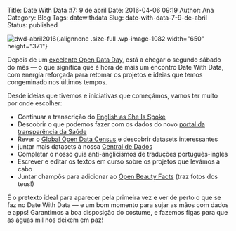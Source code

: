 Title: Date With Data #7:  9 de abril
Date: 2016-04-06 09:19
Author: Ana
Category: Blog
Tags: datewithdata
Slug: date-with-data-7-9-de-abril
Status: published

![dwd-abril2016](http://www.transparenciahackday.org/wp-content/uploads/2016/04/dwd-abril2016.png){.alignnone .size-full .wp-image-1082 width="650" height="371"}

Depois de um [excelente Open Data Day](http://www.transparenciahackday.org/2016/03/open-data-day-portugal-2016/), está a chegar o segundo sábado do mês — o que significa que é hora de mais um encontro Date With Data, com energia reforçada para retomar os projetos e ideias que temos congeminado nos últimos tempos.

Desde ideias que tivemos e iniciativas que começámos, vamos ter muito por onde escolher:

-   Continuar a transcrição do [English as She Is Spoke](https://wikisource.org/wiki/Index:O_Novo_Guia_da_Conversa%C3%A7%C3%A3o,_em_Portuguez_e_Inglez,_em_duas_partes.djvu)
-   Descobrir o que podemos fazer com os dados do novo [portal da transparência da Saúde](https://transparencia.sns.gov.pt/explore)
-   Rever o [Global Open Data Census](http://index.okfn.org/) e descobrir datasets interessantes
-   juntar mais datasets à nossa [Central de Dados](http://centraldedados.pt)
-   Completar o nosso guia anti-anglicismos de traduções português-inglês
-   Escrever e editar os textos em curso sobre os projetos que levámos a cabo
-   Juntar champôs para adicionar ao [Open Beauty Facts](http://openbeautyfacts.org) (traz fotos dos teus!)

É o pretexto ideal para aparecer pela primeira vez e ver de perto o que se faz no Date With Data — e um bom momento para sujar as mãos com dados e apps! Garantimos a boa disposição do costume, e fazemos figas para que as águas mil nos deixem em paz!
